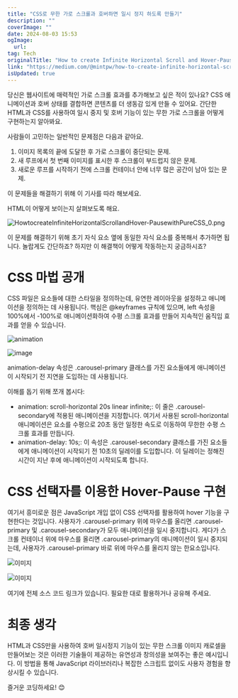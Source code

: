 ```yaml
---
title: "CSS로 무한 가로 스크롤과 호버하면 일시 정지 하도록 만들기"
description: ""
coverImage: ""
date: 2024-08-03 15:53
ogImage: 
  url: 
tag: Tech
originalTitle: "How to create Infinite Horizontal Scroll and Hover-Pause with Pure CSS"
link: "https://medium.com/@mintpw/how-to-create-infinite-horizontal-scroll-and-hover-pause-with-pure-css-b052caa683bd"
isUpdated: true
---
```






당신은 웹사이트에 매력적인 가로 스크롤 효과를 추가해보고 싶은 적이 있나요? CSS 애니메이션과 호버 상태를 결합하면 콘텐츠를 더 생동감 있게 만들 수 있어요. 간단한 HTML과 CSS를 사용하여 일시 중지 및 호버 기능이 있는 무한 가로 스크롤을 어떻게 구현하는지 알아봐요.

사람들이 고민하는 일반적인 문제점은 다음과 같아요.

1. 이미지 목록의 끝에 도달한 후 가로 스크롤이 중단되는 문제.
2. 새 루프에서 첫 번째 이미지를 표시한 후 스크롤이 부드럽지 않은 문제.
3. 새로운 루프를 시작하기 전에 스크롤 컨테이너 안에 너무 많은 공간이 남아 있는 문제.

이 문제들을 해결하기 위해 이 기사를 따라 해보세요.

<div class="content-ad"></div>

HTML이 어떻게 보이는지 살펴보도록 해요.

![HowtocreateInfiniteHorizontalScrollandHover-PausewithPureCSS_0.png](/assets/img/HowtocreateInfiniteHorizontalScrollandHover-PausewithPureCSS_0.png)

이 문제를 해결하기 위해 초기 자식 요소 옆에 동일한 자식 요소를 중복해서 추가하면 됩니다. 놀랍게도 간단하죠? 하지만 이 해결책이 어떻게 작동하는지 궁금하시죠?

# CSS 마법 공개

<div class="content-ad"></div>

CSS 파일은 요소들에 대한 스타일을 정의하는데, 유연한 레이아웃을 설정하고 애니메이션을 정의하는 데 사용됩니다. 핵심은 @keyframes 규칙에 있으며, left 속성을 100%에서 -100%로 애니메이션화하여 수평 스크롤 효과를 만들어 지속적인 움직임 효과를 얻을 수 있습니다.

![animation](https://miro.medium.com/v2/resize:fit:1200/1*vMDS-jnJPuUTGelL8KlKqg.gif)

![image](/assets/img/HowtocreateInfiniteHorizontalScrollandHover-PausewithPureCSS_2.png)

animation-delay 속성은 .carousel-primary 클래스를 가진 요소들에게 애니메이션이 시작되기 전 지연을 도입하는 데 사용됩니다.

<div class="content-ad"></div>

이해를 돕기 위해 쪼개 봅시다:

- animation: scroll-horizontal 20s linear infinite;: 이 줄은 .carousel-secondary에 적용된 애니메이션을 지정합니다. 여기서 사용된 scroll-horizontal 애니메이션은 요소를 수평으로 20초 동안 일정한 속도로 이동하여 무한한 수평 스크롤 효과를 만듭니다.
- animation-delay: 10s;: 이 속성은 .carousel-secondary 클래스를 가진 요소들에게 애니메이션이 시작되기 전 10초의 딜레이를 도입합니다. 이 딜레이는 정해진 시간이 지난 후에 애니메이션이 시작되도록 합니다.

# CSS 선택자를 이용한 Hover-Pause 구현

여기서 흥미로운 점은 JavaScript 개입 없이 CSS 선택자를 활용하여 hover 기능을 구현한다는 것입니다. 사용자가 .carousel-primary 위에 마우스를 올리면 .carousel-primary 및 .carousel-secondary가 모두 애니메이션을 일시 중지합니다. 게다가 스크롤 컨테이너 위에 마우스를 올리면 .carousel-primary의 애니메이션이 일시 중지되는데, 사용자가 .carousel-primary 바로 위에 마우스를 올리지 않는 한요소입니다.

<div class="content-ad"></div>

![이미지](https://miro.medium.com/v2/resize:fit:1200/1*l0GMNsK98-WD1FjDaSBrhQ.gif)

![이미지](/assets/img/HowtocreateInfiniteHorizontalScrollandHover-PausewithPureCSS_4.png)

여기에 전체 소스 코드 링크가 있습니다. 필요한 대로 활용하거나 공유해 주세요.

# 최종 생각

<div class="content-ad"></div>

HTML과 CSS만을 사용하여 호버 일시정지 기능이 있는 무한 스크롤 이미지 캐로셀을 만들어보는 것은 이러한 기술들이 제공하는 유연성과 창의성을 보여주는 좋은 예시입니다. 이 방법을 통해 JavaScript 라이브러리나 복잡한 스크립트 없이도 사용자 경험을 향상시킬 수 있습니다.

즐거운 코딩하세요! 😊
